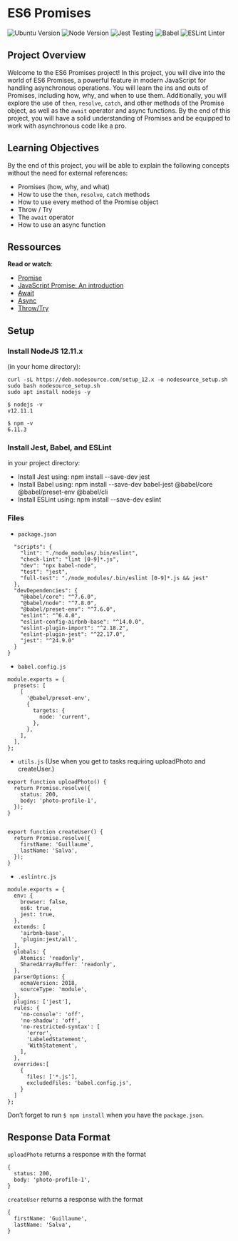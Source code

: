 # ES6 Promises

![Ubuntu Version](https://img.shields.io/badge/Ubuntu-18.04%20LTS-green.svg)
![Node Version](https://img.shields.io/badge/NodeJS-12.11.x-blue.svg)
![Jest Testing](https://img.shields.io/badge/Jest-Testing_Framework-blue.svg)
![Babel](https://img.shields.io/badge/Babel-ES6_Transpiler-orange.svg)
![ESLint Linter](https://img.shields.io/badge/ESLint-Linter-red.svg)

## Project Overview

Welcome to the ES6 Promises project! In this project, you will dive into the world of ES6 Promises, a powerful feature in modern JavaScript for handling asynchronous operations. You will learn the ins and outs of Promises, including how, why, and when to use them. Additionally, you will explore the use of `then`, `resolve`, `catch`, and other methods of the Promise object, as well as the `await` operator and async functions. By the end of this project, you will have a solid understanding of Promises and be equipped to work with asynchronous code like a pro.

## Learning Objectives

By the end of this project, you will be able to explain the following concepts without the need for external references:

- Promises (how, why, and what)
- How to use the `then`, `resolve`, `catch` methods
- How to use every method of the Promise object
- Throw / Try
- The `await` operator
- How to use an async function

## Ressources

**Read or watch**:

- [Promise](https://developer.mozilla.org/en-US/docs/Web/JavaScript/Reference/Global_Objects/Promise)
- [JavaScript Promise: An introduction](https://web.dev/promises/)
- [Await](https://developer.mozilla.org/en-US/docs/Web/JavaScript/Reference/Operators/await)
- [Async](https://developer.mozilla.org/en-US/docs/Web/JavaScript/Reference/Statements/async_function)
- [Throw/Try](https://developer.mozilla.org/en-US/docs/Web/JavaScript/Reference/Statements/try...catch)

## Setup

### Install NodeJS 12.11.x
(in your home directory):
```
curl -sL https://deb.nodesource.com/setup_12.x -o nodesource_setup.sh
sudo bash nodesource_setup.sh
sudo apt install nodejs -y

$ nodejs -v
v12.11.1

$ npm -v
6.11.3
```


### Install Jest, Babel, and ESLint
in your project directory:

- Install Jest using: npm install --save-dev jest
- Install Babel using: npm install --save-dev babel-jest @babel/core @babel/preset-env @babel/cli
- Install ESLint using: npm install --save-dev eslint

### Files

- `package.json`
```{
  "scripts": {
    "lint": "./node_modules/.bin/eslint",
    "check-lint": "lint [0-9]*.js",
    "dev": "npx babel-node",
    "test": "jest",
    "full-test": "./node_modules/.bin/eslint [0-9]*.js && jest"
  },
  "devDependencies": {
    "@babel/core": "^7.6.0",
    "@babel/node": "^7.8.0",
    "@babel/preset-env": "^7.6.0",
    "eslint": "^6.4.0",
    "eslint-config-airbnb-base": "^14.0.0",
    "eslint-plugin-import": "^2.18.2",
    "eslint-plugin-jest": "^22.17.0",
    "jest": "^24.9.0"
  }
}
```
- `babel.config.js`
```
module.exports = {
  presets: [
    [
      '@babel/preset-env',
      {
        targets: {
          node: 'current',
        },
      },
    ],
  ],
};
```
- `utils.js` (Use when you get to tasks requiring uploadPhoto and createUser.)
```
export function uploadPhoto() {
  return Promise.resolve({
    status: 200,
    body: 'photo-profile-1',
  });
}


export function createUser() {
  return Promise.resolve({
    firstName: 'Guillaume',
    lastName: 'Salva',
  });
}
```
- `.eslintrc.js`
```
module.exports = {
  env: {
    browser: false,
    es6: true,
    jest: true,
  },
  extends: [
    'airbnb-base',
    'plugin:jest/all',
  ],
  globals: {
    Atomics: 'readonly',
    SharedArrayBuffer: 'readonly',
  },
  parserOptions: {
    ecmaVersion: 2018,
    sourceType: 'module',
  },
  plugins: ['jest'],
  rules: {
    'no-console': 'off',
    'no-shadow': 'off',
    'no-restricted-syntax': [
      'error',
      'LabeledStatement',
      'WithStatement',
    ],
  },
  overrides:[
    {
      files: ['*.js'],
      excludedFiles: 'babel.config.js',
    }
  ]
};
```

Don’t forget to run `$ npm install` when you have the `package.json`.

## Response Data Format

`uploadPhoto` returns a response with the format
```
{
  status: 200,
  body: 'photo-profile-1',
}
```

`createUser` returns a response with the format

```
{
  firstName: 'Guillaume',
  lastName: 'Salva',
}
```
